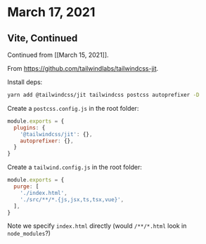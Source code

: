 # March 17, 2021

## Vite, Continued

Continued from [[March 15, 2021]].

From https://github.com/tailwindlabs/tailwindcss-jit.

Install deps:

```bash
yarn add @tailwindcss/jit tailwindcss postcss autoprefixer -D
```

Create a `postcss.config.js` in the root folder:

```javascript
module.exports = {
  plugins: {
    '@tailwindcss/jit': {},
    autoprefixer: {},
  }
}
```

Create a `tailwind.config.js` in the root folder:
```javascript
module.exports = {
  purge: [
    './index.html',
    './src/**/*.{js,jsx,ts,tsx,vue}',
  ],
}
```

Note we specify `index.html` directly (would `/**/*.html` look in `node_modules`?)